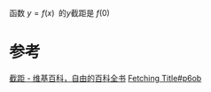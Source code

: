 

函数  ${\displaystyle y=f(x)\,\!}$ 的$y$截距是  ${\displaystyle f(0)\,\!}$  

# 参考
[截距 - 维基百科，自由的百科全书](https://zh.wikipedia.org/wiki/%E6%88%AA%E8%B7%9D)
[Fetching Title#p6ob](https://www.zhihu.com/question/481031670)
